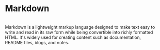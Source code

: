 # Markdown
<br>
Markdown is a lightweight markup language designed to make text easy to write and read in its raw form while being convertible into richly formatted HTML. It's widely used for creating content such as documentation, README files, blogs, and notes.